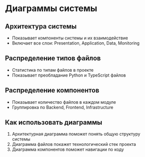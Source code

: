 # Диаграммы системы

## Архитектура системы
- Показывает компоненты системы и их взаимодействие
- Включает все слои: Presentation, Application, Data, Monitoring

## Распределение типов файлов
- Статистика по типам файлов в проекте
- Показывает преобладание Python и TypeScript файлов

## Распределение компонентов
- Показывает количество файлов в каждом модуле
- Группировка по Backend, Frontend, Infrastructure

## Как использовать диаграммы
1. Архитектурная диаграмма поможет понять общую структуру системы
2. Диаграмма файлов покажет технологический стек проекта
3. Диаграмма компонентов поможет навигации по коду
